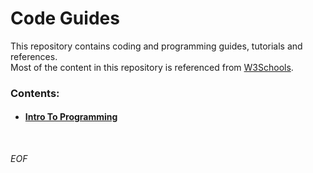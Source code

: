 # Code Guides

This repository contains coding and programming guides, tutorials and references.<br>
Most of the content in this repository is referenced from [W3Schools][w3schools].

[w3schools]: https://www.w3schools.com 'click to open (hold ctrl for new window)'

### Contents:
- #### [Intro To Programming][intro-to-programming]

[intro-to-programming]: https://github.com/rento-fox/Code-Guides/tree/main/Intro%20To%20Programming 'Intro To Programming'

<br>

*EOF*
